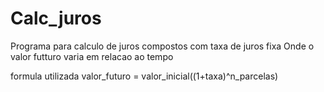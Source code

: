 # Calc_juros
Programa para calculo de juros compostos com taxa de juros fixa
Onde o valor futturo varia em relacao ao tempo

formula utilizada
valor_futuro = valor_inicial((1+taxa)^n_parcelas)
